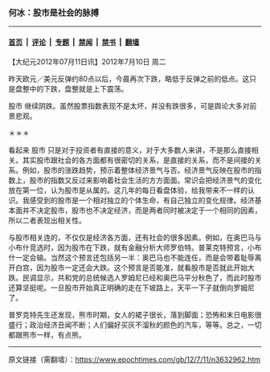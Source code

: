 ### 何冰：股市是社会的脉搏

---

#### [首页](../../../..?n3632962) &nbsp;|&nbsp; [评论](../../../../../epoch-comment?n3632962) &nbsp;|&nbsp; [专题](../../../../../epoch-special?n3632962) &nbsp;|&nbsp; [禁闻](../../../../../epoch-news?n3632962) &nbsp;|&nbsp; [禁书](../../../../../books?n3632962) &nbsp;|&nbsp; [翻墙](https://github.com/gfw-breaker/nogfw/blob/master/README.md?n3632962)


<div class="post_content" id="artbody" itemprop="articleBody">
 <!-- article content begin -->
 <p>
  【大纪元2012年07月11日讯】2012年7月10日 周二
 </p>
 <p>
  昨天欧元／美元反弹约80点以后，今晨再次下跌，略低于反弹之前的低点。这只是盘整中的下跌，盘整就是上下震荡。
 </p>
 <p>
  <ok href="https://www.epochtimes.com/gb/tag/%E8%82%A1%E5%B8%82.html">
   股市
  </ok>
  继续阴跌。虽然股票指数表现不是太坏，并没有跌很多，可是舆论大多对前景悲观。
 </p>
 <p>
  ＊＊＊
 </p>
 <p>
  看起来
  <ok href="https://www.epochtimes.com/gb/tag/%E8%82%A1%E5%B8%82.html">
   股市
  </ok>
  只是对于投资者有直接的意义，对于大多数人来讲，不是那么直接相关。其实股市跟社会的各方面都有很密切的关系，是直接的关系，而不是间接的关系。例如，股市的涨跌趋势，预示着整体经济景气与否。经济景气反映在股市的指数上，股市的指数又反过来影响着社会生活的方方面面。常识会把经济景气的变化放在第一位，认为股市是从属的。这几年的每日看盘体验，给我带来不一样的认识。我感受到的股市是一个相对独立的个体生命，有自己独立的变化规律。经济基本面并不决定股市，股市也不决定经济，而是两者同时被决定于一个相同的因素，所以二者表现出相关性。
 </p>
 <p>
  与股市相关连的，不仅仅是经济各方面，还有社会的很多因素。例如，在奥巴马与小布什竞选时，因为股市在下跌，就有金融分析大师罗伯特。普莱克特预言，小布什一定会输。当然这个预言还包括另一半：奥巴马也不能连任，而是会带着耻辱离开白宫，因为股市一定还会大跌。这个预言是否能准，就看股市是否就此开始大跌。民调显示，共和党的总统候选人罗姆尼已经和奥巴马平分秋色了，而此时股市还算坚挺呢。一旦股市开始真正明确的走在下坡路上，天平一下子就倒向罗姆尼了。
 </p>
 <p>
  普罗克特先生还发现，熊市时期，女人的裙子很长，落到脚面；恐怖和末日电影很盛行；政治经济丑闻不断；人们偏好买灰不溜秋的颜色的汽车，等等。总之，一切都跟熊市一样，有点熊。
 </p>
 <!-- article content end -->
 <div id="below_article_ad">
 </div>
</div>


---

原文链接（需翻墙）：https://www.epochtimes.com/gb/12/7/11/n3632962.htm